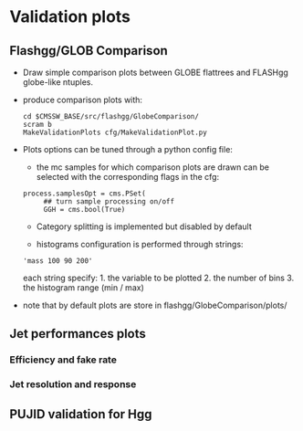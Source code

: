 Validation plots
================
## Flashgg/GLOB Comparison	

- Draw simple comparison plots between GLOBE flattrees and FLASHgg globe-like ntuples. 

- produce comparison plots with: 

   ```
   cd $CMSSW_BASE/src/flashgg/GlobeComparison/
   scram b
   MakeValidationPlots cfg/MakeValidationPlot.py 
   ```

- Plots options can be tuned through a python config file:
  - the mc samples for which comparison plots are drawn can be selected with the corresponding flags in the cfg:
   
   ``` 
   process.samplesOpt = cms.PSet( 
        ## turn sample processing on/off
        GGH = cms.bool(True) 
   ```
  - Category splitting is implemented but disabled by default
  
  - histograms configuration is performed through strings:
   ``` 
   'mass 100 90 200' 
   ```
    each string specify:
      1. the variable to be plotted
      2. the number of bins
      3. the histogram range (min / max)

- note that by default plots are store in flashgg/GlobeComparison/plots/

## Jet performances plots    

### Efficiency and fake rate
    
### Jet resolution and response
    
## PUJID validation  for Hgg	 	
